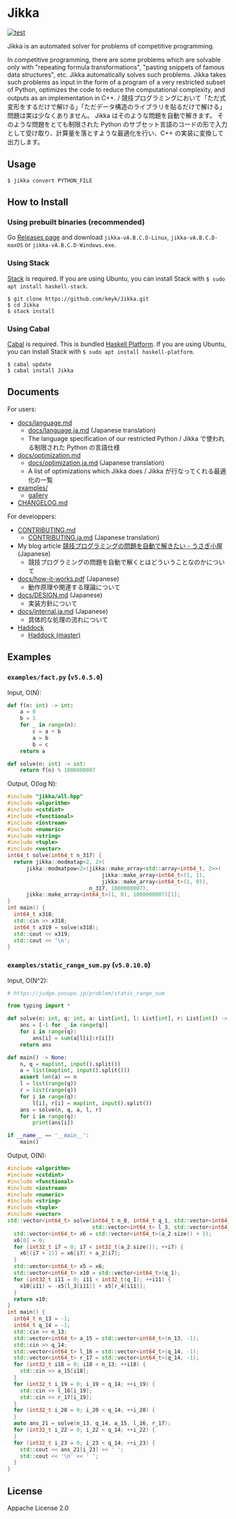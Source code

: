 # Jikka

[![test](https://github.com/kmyk/Jikka/actions/workflows/test.yml/badge.svg)](https://github.com/kmyk/Jikka/actions/workflows/test.yml)

Jikka is an automated solver for problems of competitive programming.

In competitive programming, there are some problems which are solvable only with "repeating formula transformations", "pasting snippets of famous data structures", etc.
Jikka automatically solves such problems.
Jikka takes such problems as input in the form of a program of a very restricted subset of Python, optimizes the code to reduce the computational complexity, and outputs as an implementation in C++.
/
競技プログラミングにおいて「ただ式変形をするだけで解ける」「ただデータ構造のライブラリを貼るだけで解ける」問題は実は少なくありません。
Jikka はそのような問題を自動で解きます。
そのような問題をとても制限された Python のサブセット言語のコードの形で入力として受け取り、計算量を落とすような最適化を行い、C++ の実装に変換して出力します。

## Usage

```console
$ jikka convert PYTHON_FILE
```

## How to Install

### Using prebuilt binaries (recommended)

Go [Releases page](https://github.com/kmyk/Jikka/releases) and download `jikka-vA.B.C.D-Linux`, `jikka-vA.B.C.D-maxOS` or `jikka-vA.B.C.D-Windows.exe`.

### Using Stack

[Stack](https://www.haskellstack.org/) is required. If you are using Ubuntu, you can install Stack with `$ sudo apt install haskell-stack`.

```console
$ git clone https://github.com/kmyk/Jikka.git
$ cd Jikka
$ stack install
```

### Using Cabal

[Cabal](https://www.haskell.org/cabal/) is required. This is bundled [Haskell Platform](https://www.haskell.org/platform/). If you are using Ubuntu, you can install Stack with `$ sudo apt install haskell-platform`.

```console
$ cabal update
$ cabal install Jikka
```

## Documents

For users:

- [docs/language.md](https://github.com/kmyk/Jikka/blob/master/docs/language.md)
  - [docs/language.ja.md](https://github.com/kmyk/Jikka/blob/master/docs/language.ja.md) (Japanese translation)
  - The language specification of our restricted Python / Jikka で使われる制限された Python の言語仕様
- [docs/optimization.md](https://github.com/kmyk/Jikka/blob/master/docs/optimization.md)
  - [docs/optimization.ja.md](https://github.com/kmyk/Jikka/blob/master/docs/optimization.ja.md) (Japanese translation)
  - A list of optimizations which Jikka does / Jikka が行なってくれる最適化の一覧
- [examples/](https://github.com/kmyk/Jikka/blob/master/examples)
  - [gallery](https://kmyk.github.io/Jikka/gallery)
- [CHANGELOG.md](https://github.com/kmyk/Jikka/blob/master/CHANGELOG.md)

For developpers:

- [CONTRIBUTING.md](https://github.com/kmyk/Jikka/blob/master/CONTRIBUTING.md)
  - [CONTRIBUTING.ja.md](https://github.com/kmyk/Jikka/blob/master/CONTRIBUTING.ja.md) (Japanese translation)
- My blog article [競技プログラミングの問題を自動で解きたい - うさぎ小屋](https://kimiyuki.net/blog/2020/12/09/automated-solvers-of-competitive-programming/) (Japanese)
  - 競技プログラミングの問題を自動で解くとはどういうことなのかについて
- [docs/how-it-works.pdf](https://github.com/kmyk/Jikka/blob/master/docs/how-it-works.pdf) (Japanese)
  - 動作原理や関連する理論について
- [docs/DESIGN.md](https://github.com/kmyk/Jikka/blob/master/docs/DESIGN.md) (Japanese)
  - 実装方針について
- [docs/internal.ja.md](https://github.com/kmyk/Jikka/blob/master/docs/internal.ja.md) (Japanese)
  - 具体的な処理の流れについて
- [Haddock](https://hackage.haskell.org/package/Jikka)
  - [Haddock (master)](https://kmyk.github.io/Jikka/haddock)

## Examples

### `examples/fact.py` (`v5.0.5.0`)

Input, O(N):

```python
def f(n: int) -> int:
    a = 0
    b = 1
    for _ in range(n):
        c = a + b
        a = b
        b = c
    return a

def solve(n: int) -> int:
    return f(n) % 1000000007
```

Output, O(log N):

```c++
#include "jikka/all.hpp"
#include <algorithm>
#include <cstdint>
#include <functional>
#include <iostream>
#include <numeric>
#include <string>
#include <tuple>
#include <vector>
int64_t solve(int64_t n_317) {
  return jikka::modmatap<2, 2>(
      jikka::modmatpow<2>(jikka::make_array<std::array<int64_t, 2>>(
                              jikka::make_array<int64_t>(1, 1),
                              jikka::make_array<int64_t>(1, 0)),
                          n_317, 1000000007),
      jikka::make_array<int64_t>(1, 0), 1000000007)[1];
}
int main() {
  int64_t x318;
  std::cin >> x318;
  int64_t x319 = solve(x318);
  std::cout << x319;
  std::cout << '\n';
}
```

### `examples/static_range_sum.py` (`v5.0.10.0`)

Input, O(N^2):

```python
# https://judge.yosupo.jp/problem/static_range_sum

from typing import *

def solve(n: int, q: int, a: List[int], l: List[int], r: List[int]) -> List[int]:
    ans = [-1 for _ in range(q)]
    for i in range(q):
        ans[i] = sum(a[l[i]:r[i]])
    return ans

def main() -> None:
    n, q = map(int, input().split())
    a = list(map(int, input().split()))
    assert len(a) == n
    l = list(range(q))
    r = list(range(q))
    for i in range(q):
        l[i], r[i] = map(int, input().split())
    ans = solve(n, q, a, l, r)
    for i in range(q):
        print(ans[i])

if __name__ == '__main__':
    main()
```

Output, O(N):

```c++
#include <algorithm>
#include <cstdint>
#include <functional>
#include <iostream>
#include <numeric>
#include <string>
#include <tuple>
#include <vector>
std::vector<int64_t> solve(int64_t n_0, int64_t q_1, std::vector<int64_t> a_2,
                           std::vector<int64_t> l_3, std::vector<int64_t> r_4) {
  std::vector<int64_t> x6 = std::vector<int64_t>(a_2.size() + 1);
  x6[0] = 0;
  for (int32_t i7 = 0; i7 < int32_t(a_2.size()); ++i7) {
    x6[(i7 + 1)] = x6[i7] + a_2[i7];
  }
  std::vector<int64_t> x5 = x6;
  std::vector<int64_t> x10 = std::vector<int64_t>(q_1);
  for (int32_t i11 = 0; i11 < int32_t(q_1); ++i11) {
    x10[i11] = -x5[l_3[i11]] + x5[r_4[i11]];
  }
  return x10;
}
int main() {
  int64_t n_13 = -1;
  int64_t q_14 = -1;
  std::cin >> n_13;
  std::vector<int64_t> a_15 = std::vector<int64_t>(n_13, -1);
  std::cin >> q_14;
  std::vector<int64_t> l_16 = std::vector<int64_t>(q_14, -1);
  std::vector<int64_t> r_17 = std::vector<int64_t>(q_14, -1);
  for (int32_t i18 = 0; i18 < n_13; ++i18) {
    std::cin >> a_15[i18];
  }
  for (int32_t i_19 = 0; i_19 < q_14; ++i_19) {
    std::cin >> l_16[i_19];
    std::cin >> r_17[i_19];
  }
  for (int32_t i_20 = 0; i_20 < q_14; ++i_20) {
  }
  auto ans_21 = solve(n_13, q_14, a_15, l_16, r_17);
  for (int32_t i_22 = 0; i_22 < q_14; ++i_22) {
  }
  for (int32_t i_23 = 0; i_23 < q_14; ++i_23) {
    std::cout << ans_21[i_23] << ' ';
    std::cout << '\n' << ' ';
  }
}
```

## License

Appache License 2.0
